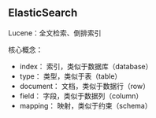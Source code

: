 ## ElasticSearch

Lucene：全文检索、倒排索引

核心概念：
- index： 索引，类似于数据库（database）
- type： 类型，类似于表（table）
- document： 文档，类似于数据行（row）
- field： 字段，类似于数据列（column）
- mapping： 映射，类似于约束（schema）


